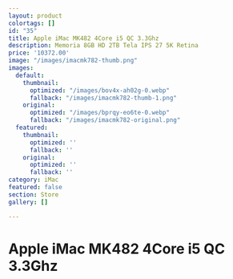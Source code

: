 ```yaml
---
layout: product
colortags: []
id: "35"
title: Apple iMac MK482 4Core i5 QC 3.3Ghz
description: Memoria 8GB HD 2TB Tela IPS 27 5K Retina
price: '10372.00'
image: "/images/imacmk782-thumb.png"
images:
  default:
    thumbnail:
      optimized: "/images/bov4x-ah02g-0.webp"
      fallback: "/images/imacmk782-thumb-1.png"
    original:
      optimized: "/images/bprqy-eo6te-0.webp"
      fallback: "/images/imacmk782-original.png"
  featured:
    thumbnail:
      optimized: ''
      fallback: ''
    original:
      optimized: ''
      fallback: ''
category: iMac
featured: false
section: Store
gallery: []

---
```

# Apple iMac MK482 4Core i5 QC 3.3Ghz